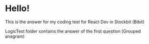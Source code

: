 # Hello!

This is the answer for my coding test for React Dev in Stockbit (Bibit)

LogicTest folder contains the answer of the first question (Grouped anagram)
